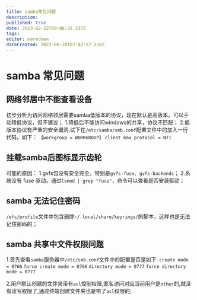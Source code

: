 ```yaml
---
title: samba常见问题
description: 
published: true
date: 2023-02-22T09:06:25.237Z
tags: 
editor: markdown
dateCreated: 2022-06-20T07:42:57.278Z
---
```


# samba 常见问题
## 网络邻居中不能查看设备
初步分析为访问网络领居需要samba低版本的协议，现在默认是高版本。可以手动降低协议，但不建议；
1.降低后不能访问windows的共享，协议不匹配；
2.低版本协议有严重的安全漏洞.试下在`/etc/samba/smb.conf`配置文件中的加入一行代码，如下：
`【workgroup = WORKGROUP】`
`client max protocol = NT1`

## 挂载samba后图标显示齿轮
可能的原因：
1.gvfs包没有安全完全。特别是`gvfs-fuse`、`gvfs-backends`；
2.系统没有 fuse 驱动。通过`lsmod | grep "fuse"`，命令可以查看是否安装驱动；

## samba 无法记住密码
`/efc/profile`文件中包含删除`~/.local/share/keyrings/`的脚本，这样也是无法记住密码的；

## samba 共享中文件权限问题
1.首先查看`samba`服务器中`/etc/smb.conf`文件中的配置是否是如下:
`create mode = 0766`
`force create mode = 0766`
`directory mode = 0777`
`force directory mode = 0777`

2.用户默认创建的文件夹带有`acl`控制权限,匿名访问对应当前用户是`other`的,就没有读写权限了,通过终端创建文件夹也是带了`acl`权限的;